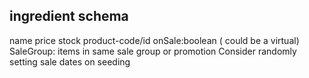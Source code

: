 ## ingredient schema

name
price
stock
product-code/id
onSale:boolean ( could be a virtual)
SaleGroup: items in same sale group or promotion
Consider randomly setting sale dates on seeding
